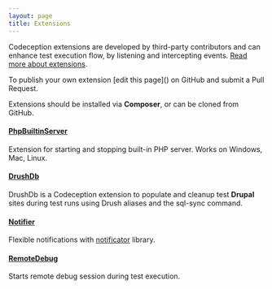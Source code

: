 ```yaml
---
layout: page
title: Extensions
---
```


Codeception extensions are developed by third-party contributors and can enhance test execution flow, by listening and intercepting events. [Read more about extensions](http://codeception.com/docs/08-Customization#Extension-classes).


<div class="alert alert-info">To publish your own extension [edit this page]() on GitHub and submit a Pull Request.</div>


Extensions should be installed via **Composer**, or can be cloned from GitHub.

#### [PhpBuiltinServer](https://github.com/tiger-seo/PhpBuiltinServer)

Extension for starting and stopping built-in PHP server. Works on Windows, Mac, Linux.

#### [DrushDb](https://github.com/pfaocle/DrushDb)

DrushDb is a Codeception extension to populate and cleanup test **Drupal** sites during test runs using Drush aliases and the sql-sync command.

#### [Notifier](https://github.com/Codeception/Notifier)

Flexible notifications with [notificator](https://github.com/namshi/notificator) library. 

#### [RemoteDebug](https://github.com/tiger-seo/codeception-remotedebug)

Starts remote debug session during test execution.
